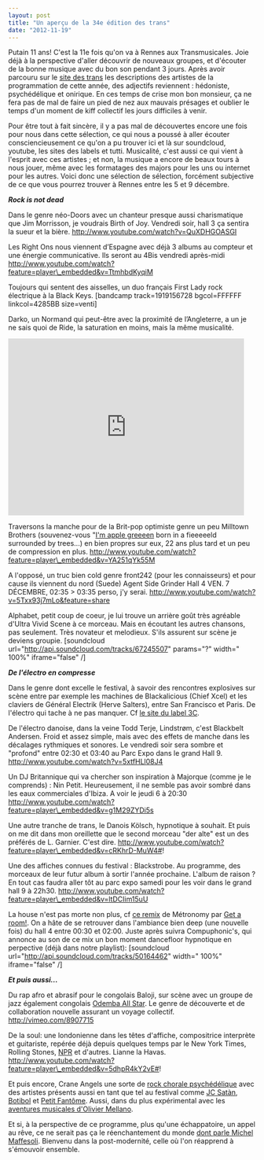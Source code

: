 ```yaml
---
layout: post
title: "Un aperçu de la 34e édition des trans"
date: "2012-11-19"
---
```


Putain 11 ans! C'est la 11e fois qu'on va à Rennes aux Transmusicales. Joie déjà à la perspective d'aller découvrir de nouveaux groupes, et d'écouter de la bonne musique avec du bon son pendant 3 jours. Après avoir parcouru sur le [site des trans](http://www.lestrans.com/) les descriptions des artistes de la programmation de cette année, des adjectifs reviennent : hédoniste, psychédélique et onirique. En ces temps de crise mon bon monsieur, ça ne fera pas de mal de faire un pied de nez aux mauvais présages et oublier le temps d'un moment de kiff collectif les jours difficiles à venir.

Pour être tout à fait sincère, il y a pas mal de découvertes encore une fois pour nous dans cette sélection, ce qui nous a poussé à aller écouter consciencieusement ce qu'on a pu trouver ici et là sur soundcloud, youtube, les sites des labels et tutti. Musicalité, c'est aussi ce qui vient à l'esprit avec ces artistes ; et non, la musique a encore de beaux tours à nous jouer, même avec les formatages des majors pour les uns ou internet pour les autres. Voici donc une sélection de sélection, forcément subjective de ce que vous pourrez trouver à Rennes entre les 5 et 9 décembre.

**_Rock is not dead_**

Dans le genre néo-Doors avec un chanteur presque aussi charismatique que Jim Morrisson, je voudrais Birth of Joy. Vendredi soir, hall 3 ça sentira la sueur et la bière. http://www.youtube.com/watch?v=QuXDHGOASGI

Les Right Ons nous viennent d’Espagne avec déjà 3 albums au compteur et une énergie communicative. Ils seront au 4Bis vendredi après-midi http://www.youtube.com/watch?feature=player\_embedded&v=TtmhbdKyqiM

Toujours qui sentent des aisselles, un duo français First Lady rock électrique à la Black Keys. \[bandcamp track=1919156728 bgcol=FFFFFF linkcol=4285BB size=venti\]

Darko, un Normand qui peut-être avec la proximité de l’Angleterre, a un je ne sais quoi de Ride, la saturation en moins, mais la même musicalité. 

<iframe width="480" height="360" src="http://www.youtube.com/embed/yIHmt_mQxW4" frameborder="0" allowfullscreen></iframe>

Traversons la manche pour de la Brit-pop optimiste genre un peu Milltown Brothers (souvenez-vous "[I'm apple greeeen](http://www.youtube.com/watch?v=iTW_hHbYmZI&feature=related) born in a fieeeeeld surrounded by trees...) en bien propres sur eux, 22 ans plus tard et un peu de compression en plus. http://www.youtube.com/watch?feature=player\_embedded&v=YA251qYk55M

A l'opposé, un truc bien cold genre front242 (pour les connaisseurs) et pour cause ils viennent du nord (Suede) Agent Side Grinder Hall 4 VEN. 7 DÉCEMBRE, 02:35 > 03:35 perso, j'y serai. http://www.youtube.com/watch?v=5Txx93j7mLo&feature=share

Alphabet, petit coup de coeur, je lui trouve un arrière goût très agréable d'Ultra Vivid Scene à ce morceau. Mais en écoutant les autres chansons, pas seulement. Très novateur et melodieux. S'ils assurent sur scène je deviens groupie. \[soundcloud url="http://api.soundcloud.com/tracks/67245507" params="?" width=" 100%" iframe="false" /\]

**_De l'électro en compresse_**

Dans le genre dont excelle le festival, à savoir des rencontres explosives sur scène entre par exemple les machines de Blackalicious (Chief Xcel) et les claviers de Général Electrik (Herve Salters), entre San Francisco et Paris. De l'électro qui tache à ne pas manquer. Cf [le site du label 3C](http://3ctour.com/artiste-Burning%20House-236.html).

De l'électro danoise, dans la veine Todd Terje, Lindstrøm, c'est Blackbelt Andersen. Froid et assez simple, mais avec des effets de manche dans les décalages rythmiques et sonores. Le vendredi soir sera sombre et "profond" entre 02:30 et 03:40 au Parc Expo dans le grand Hall 9. http://www.youtube.com/watch?v=5xtfHLl08J4

Un DJ Britannique qui va chercher son inspiration à Majorque (comme je le comprends) : Nin Petit. Heureusement, il ne semble pas avoir sombré dans les eaux commerciales d'Ibiza. A voir le jeudi 6 à 20:30 http://www.youtube.com/watch?feature=player\_embedded&v=g1M29ZYDi5s

Une autre tranche de trans, le Danois Kölsch, hypnotique à souhait. Et puis on me dit dans mon oreillette que le second morceau "der alte" est un des préférés de L. Garnier. C'est dire. http://www.youtube.com/watch?feature=player\_embedded&v=cRKhrD-MuW4#!

Une des affiches connues du festival : Blackstrobe. Au programme, des morceaux de leur futur album à sortir l'année prochaine. L'album de raison ? En tout cas faudra aller tôt au parc expo samedi pour les voir dans le grand hall 9 à 22h30. http://www.youtube.com/watch?feature=player\_embedded&v=ltDCIim15uU

La house n'est pas morte non plus, cf [ce remix](http://www.youtube.com/watch?v=w1JNwxjHu-A#!) de Métronomy par [Get a room!](http://smalltimecuts.com/). On a hâte de se retrouver dans l'ambiance bien deep (une nouvelle fois) du hall 4 entre 00:30 et 02:00. Juste après suivra Compuphonic's, qui annonce au son de ce mix un bon moment dancefloor hypnotique en perpective (déjà dans notre playlist): \[soundcloud url="http://api.soundcloud.com/tracks/50164462" width=" 100%" iframe="false" /\]

**_Et puis aussi..._**

Du rap afro et abrasif pour le congolais Baloji, sur scène avec un groupe de jazz également congolais [Odemba All Star](http://www.africasounds.com/odemba.htm). Le genre de découverte et de collaboration nouvelle assurant un voyage collectif. http://vimeo.com/8907715

De la soul: une londonienne dans les têtes d'affiche, compositrice interprète et guitariste, repérée déjà depuis quelques temps par le New York Times, Rolling Stones, [NPR](http://www.npr.org/) et d'autres. Lianne la Havas. http://www.youtube.com/watch?feature=player\_embedded&v=5dhpR4kY2vE#!

Et puis encore, Crane Angels une sorte de [rock chorale psychédélique](http://www.youtube.com/watch?&v=gqqX1zDHpOc) avec des artistes présents aussi en tant que tel au festival comme [JC Satàn](http://www.jcsatan.com/), [Botibol](http://botibol.bandcamp.com/) et [Petit Fantôme](http://www.petitfantome.com/). Aussi, dans du plus expérimental avec les [aventures musicales d'Olivier Mellano](http://www.lestrans.com/programmation/liste-des-artistes/#!programmation=participant|how-we-tried-olivier-mellano/500048).

Et si, à la perspective de ce programme, plus qu'une échappatoire, un appel au rêve, ce ne serait pas ça le réenchantement du monde [dont parle Michel Maffesoli](http://www.cnrseditions.fr/Sociologie/6620-homo-eroticus-michel-maffesoli.html). Bienvenu dans la post-modernité, celle où l'on réapprend à s'émouvoir ensemble.
